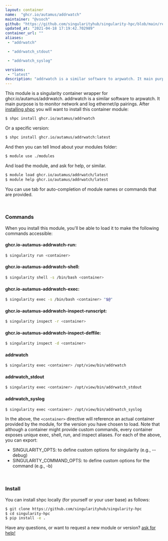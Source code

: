 ```yaml
---
layout: container
name:  "ghcr.io/autamus/addrwatch"
maintainer: "@vsoch"
github: "https://github.com/singularityhub/singularity-hpc/blob/main/registry/ghcr.io/autamus/addrwatch/container.yaml"
updated_at: "2021-04-18 17:19:42.702989"
container_url: ""
aliases:
 - "addrwatch"

 - "addrwatch_stdout"

 - "addrwatch_syslog"

versions:
 - "latest"
description: "addrwatch is a similar software to arpwatch. It main purpose is to monitor network and log ethernet/ip pairings."
---
```


This module is a singularity container wrapper for ghcr.io/autamus/addrwatch.
addrwatch is a similar software to arpwatch. It main purpose is to monitor network and log ethernet/ip pairings.
After [installing shpc](#install) you will want to install this container module:

```bash
$ shpc install ghcr.io/autamus/addrwatch
```

Or a specific version:

```bash
$ shpc install ghcr.io/autamus/addrwatch:latest
```

And then you can tell lmod about your modules folder:

```bash
$ module use ./modules
```

And load the module, and ask for help, or similar.

```bash
$ module load ghcr.io/autamus/addrwatch/latest
$ module help ghcr.io/autamus/addrwatch/latest
```

You can use tab for auto-completion of module names or commands that are provided.

<br>

### Commands

When you install this module, you'll be able to load it to make the following commands accessible:

#### ghcr.io-autamus-addrwatch-run:

```bash
$ singularity run <container>
```

#### ghcr.io-autamus-addrwatch-shell:

```bash
$ singularity shell -s /bin/bash <container>
```

#### ghcr.io-autamus-addrwatch-exec:

```bash
$ singularity exec -s /bin/bash <container> "$@"
```

#### ghcr.io-autamus-addrwatch-inspect-runscript:

```bash
$ singularity inspect -r <container>
```

#### ghcr.io-autamus-addrwatch-inspect-deffile:

```bash
$ singularity inspect -d <container>
```


#### addrwatch
       
```bash
$ singularity exec <container> /opt/view/bin/addrwatch
```


#### addrwatch_stdout
       
```bash
$ singularity exec <container> /opt/view/bin/addrwatch_stdout
```


#### addrwatch_syslog
       
```bash
$ singularity exec <container> /opt/view/bin/addrwatch_syslog
```



In the above, the `<container>` directive will reference an actual container provided
by the module, for the version you have chosen to load. Note that although a container
might provide custom commands, every container exposes unique exec, shell, run, and
inspect aliases. For each of the above, you can export:

 - SINGULARITY_OPTS: to define custom options for singularity (e.g., --debug)
 - SINGULARITY_COMMAND_OPTS: to define custom options for the command (e.g., -b)

<br>
  
### Install

You can install shpc locally (for yourself or your user base) as follows:

```bash
$ git clone https://github.com/singularityhub/singularity-hpc
$ cd singularity-hpc
$ pip install -e .
```

Have any questions, or want to request a new module or version? [ask for help!](https://github.com/singularityhub/singularity-hpc/issues)